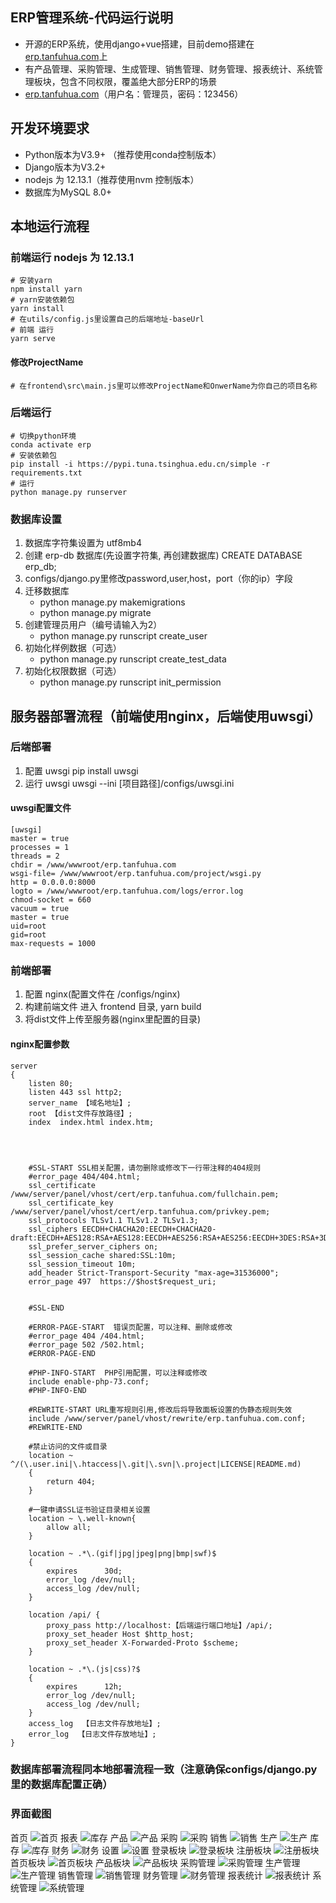 ## ERP管理系统-代码运行说明
* 开源的ERP系统，使用django+vue搭建，目前demo搭建在[erp.tanfuhua.com](https://erp.tanfuhua.com)上
* 有产品管理、采购管理、生成管理、销售管理、财务管理、报表统计、系统管理板块，包含不同权限，覆盖绝大部分ERP的场景
* [erp.tanfuhua.com](https://erp.tanfuhua.com)（用户名：管理员，密码：123456）

## 开发环境要求
* Python版本为V3.9+ （推荐使用conda控制版本）
* Django版本为V3.2+
* nodejs 为 12.13.1（推荐使用nvm 控制版本）
* 数据库为MySQL 8.0+


## 本地运行流程

### 前端运行 nodejs 为 12.13.1

~~~
# 安装yarn
npm install yarn
# yarn安装依赖包
yarn install
# 在utils/config.js里设置自己的后端地址-baseUrl
# 前端 运行
yarn serve
~~~

#### 修改ProjectName
~~~
# 在frontend\src\main.js里可以修改ProjectName和OnwerName为你自己的项目名称
~~~

### 后端运行

~~~
# 切换python环境
conda activate erp
# 安装依赖包
pip install -i https://pypi.tuna.tsinghua.edu.cn/simple -r requirements.txt
# 运行
python manage.py runserver
~~~

### 数据库设置

1. 数据库字符集设置为 utf8mb4
2. 创建 erp-db 数据库(先设置字符集, 再创建数据库)
    CREATE DATABASE erp_db;
3. configs/django.py里修改password,user,host，port（你的ip）字段
4. 迁移数据库
    * python manage.py makemigrations
    * python manage.py migrate
5. 创建管理员用户（编号请输入为2）
    * python manage.py runscript create_user
6. 初始化样例数据（可选）
    * python manage.py runscript create_test_data
7. 初始化权限数据（可选）
    * python manage.py runscript init_permission


## 服务器部署流程（前端使用nginx，后端使用uwsgi）

### 后端部署
1. 配置 uwsgi
    pip install uwsgi
2. 运行 uwsgi
    uwsgi --ini [项目路径]/configs/uwsgi.ini

#### uwsgi配置文件
~~~
[uwsgi]
master = true
processes = 1
threads = 2
chdir = /www/wwwroot/erp.tanfuhua.com
wsgi-file= /www/wwwroot/erp.tanfuhua.com/project/wsgi.py
http = 0.0.0.0:8000
logto = /www/wwwroot/erp.tanfuhua.com/logs/error.log
chmod-socket = 660
vacuum = true
master = true
uid=root
gid=root
max-requests = 1000
~~~

### 前端部署

1. 配置 nginx(配置文件在 /configs/nginx)
2. 构建前端文件
   进入 frontend 目录, yarn build
3. 将dist文件上传至服务器(nginx里配置的目录)

#### nginx配置参数
~~~
server
{
    listen 80;
	listen 443 ssl http2;
    server_name 【域名地址】;
    root 【dist文件存放路径】;
    index  index.html index.htm;

    


    #SSL-START SSL相关配置，请勿删除或修改下一行带注释的404规则
    #error_page 404/404.html;
    ssl_certificate    /www/server/panel/vhost/cert/erp.tanfuhua.com/fullchain.pem;
    ssl_certificate_key    /www/server/panel/vhost/cert/erp.tanfuhua.com/privkey.pem;
    ssl_protocols TLSv1.1 TLSv1.2 TLSv1.3;
    ssl_ciphers EECDH+CHACHA20:EECDH+CHACHA20-draft:EECDH+AES128:RSA+AES128:EECDH+AES256:RSA+AES256:EECDH+3DES:RSA+3DES:!MD5;
    ssl_prefer_server_ciphers on;
    ssl_session_cache shared:SSL:10m;
    ssl_session_timeout 10m;
    add_header Strict-Transport-Security "max-age=31536000";
    error_page 497  https://$host$request_uri;


    #SSL-END

    #ERROR-PAGE-START  错误页配置，可以注释、删除或修改
    #error_page 404 /404.html;
    #error_page 502 /502.html;
    #ERROR-PAGE-END

    #PHP-INFO-START  PHP引用配置，可以注释或修改
    include enable-php-73.conf;
    #PHP-INFO-END

    #REWRITE-START URL重写规则引用,修改后将导致面板设置的伪静态规则失效
    include /www/server/panel/vhost/rewrite/erp.tanfuhua.com.conf;
    #REWRITE-END

    #禁止访问的文件或目录
    location ~ ^/(\.user.ini|\.htaccess|\.git|\.svn|\.project|LICENSE|README.md)
    {
        return 404;
    }

    #一键申请SSL证书验证目录相关设置
    location ~ \.well-known{
        allow all;
    }

    location ~ .*\.(gif|jpg|jpeg|png|bmp|swf)$
    {
        expires      30d;
        error_log /dev/null;
        access_log /dev/null;
    }
    
  	location /api/ {
  		proxy_pass http://localhost:【后端运行端口地址】/api/;
  		proxy_set_header Host $http_host;
  		proxy_set_header X-Forwarded-Proto $scheme;
  	}

    location ~ .*\.(js|css)?$
    {
        expires      12h;
        error_log /dev/null;
        access_log /dev/null;
    }
    access_log  【日志文件存放地址】;
    error_log  【日志文件存放地址】;
}
~~~

### 数据库部署流程同本地部署流程一致（注意确保configs/django.py里的数据库配置正确）

### 界面截图
首页
![首页](img/shouye.png)
报表
![库存](https://gitee.com/himool/erp/raw/master/img/kucun.png)
产品
![产品](https://gitee.com/himool/erp/raw/master/img/%E4%BA%A7%E5%93%81.png)
采购
![采购](https://gitee.com/himool/erp/raw/master/img/%E9%87%87%E8%B4%AD.png)
销售
![销售](https://gitee.com/himool/erp/raw/master/img/%E9%94%80%E5%94%AE.png)
生产
![生产](https://gitee.com/himool/erp/raw/master/img/%E7%94%9F%E4%BA%A7.png)
库存
![库存](https://gitee.com/himool/erp/raw/master/img/%E5%BA%93%E5%AD%98.png)
财务
![财务](https://gitee.com/himool/erp/raw/master/img/%E8%B4%A2%E5%8A%A1.png)
设置
![设置](https://gitee.com/himool/erp/raw/master/img/%E8%AE%BE%E7%BD%AE.png)
登录板块
![登录板块](img/login.png)
注册板块
![注册板块](img/reg.png)
首页板块
![首页板块](img/shouye.png)
产品板块
![产品板块](/img/chanpin.png)
采购管理
![采购管理](/img/caigou.png)
生产管理
![生产管理](/img/shengchan.png)
销售管理
![销售管理](/img/xiaoshou.png)
财务管理
![财务管理](/img/caiwu.png)
报表统计
![报表统计](/img/baobiao.png)
系统管理
![系统管理](/img/juese.png)